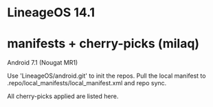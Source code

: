 LineageOS 14.1
================================
manifests + cherry-picks (milaq)
================================

Android 7.1 (Nougat MR1)

Use 'LineageOS/android.git' to init the repos.
Pull the local manifest to .repo/local_manifests/local_manifest.xml and repo sync.

All cherry-picks applied are listed here.
